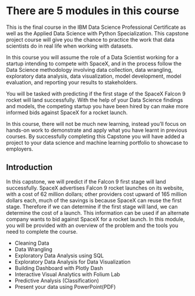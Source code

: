 # There are 5 modules in this course
This is the final course in the IBM Data Science Professional Certificate as well as the Applied Data Science with Python Specialization. This capstone project course will give you the chance to practice the work that data scientists do in real life when working with datasets.  

In this course you will assume the role of a Data Scientist working for a startup intending to compete with SpaceX, and in the process follow the Data Science methodology involving data collection, data wrangling, exploratory data analysis, data visualization, model development, model evaluation, and reporting your results to stakeholders.  

You will be tasked with predicting if the first stage of the SpaceX Falcon 9 rocket will land successfully. With the help of your Data Science findings and models, the competing startup you have been hired by can make more informed bids against SpaceX for a rocket launch.  

In this course, there will not be much new learning, instead you’ll focus on hands-on work to demonstrate and apply what you have learnt in previous courses.  By successfully completing this Capstone you will have added a project to your data science and machine learning portfolio to showcase to employers.

## Introduction
In this capstone, we will predict if the Falcon 9 first stage will land successfully. SpaceX advertises Falcon 9 rocket launches on its website, with a cost of 62 million dollars; other providers cost upward of 165 million dollars each, much of the savings is because SpaceX can reuse the first stage. Therefore if we can determine if the first stage will land, we can determine the cost of a launch. This information can be used if an alternate company wants to bid against SpaceX for a rocket launch. In this module, you will be provided with an overview of the problem and the tools you need to complete the course.

- Cleaning Data
- Data Wrangling
- Exploratory Data Analysis using SQL
- Exploratory Data Analysis for Data Visualization
- Building Dashboard with Plotly Dash
- Interactive Visual Analytics with Folium Lab
- Predictive Analysis (Classification)
- Present your data using PowerPoint(PDF)
